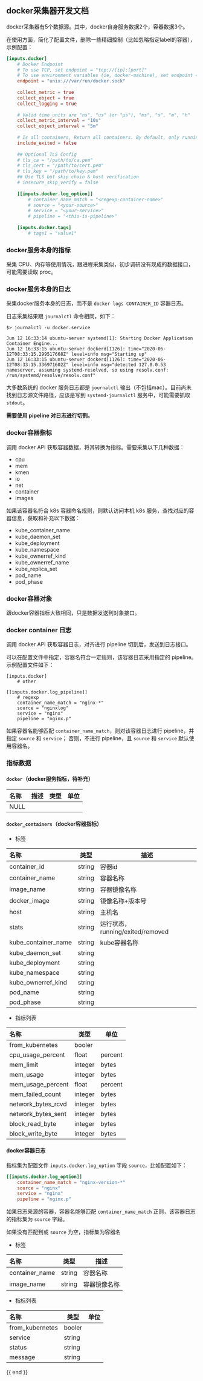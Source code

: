 ## docker采集器开发文档

docker采集器有5个数据源。其中，docker自身服务数据2个，容器数据3个。

在使用方面，简化了配置文件，删除一些精细控制（比如忽略指定label的容器），示例配置：

```toml
[inputs.docker]
    # Docker Endpoint
    # To use TCP, set endpoint = "tcp://[ip]:[port]"
    # To use environment variables (ie, docker-machine), set endpoint = "ENV"
    endpoint = "unix:///var/run/docker.sock"
    
    collect_metric = true
    collect_object = true
    collect_logging = true
    
    # Valid time units are "ns", "us" (or "µs"), "ms", "s", "m", "h"
    collect_metric_interval = "10s"
    collect_object_interval = "5m"
    
    # Is all containers, Return all containers. By default, only running containers are shown.
    include_exited = false
    
    ## Optional TLS Config
    # tls_ca = "/path/to/ca.pem"
    # tls_cert = "/path/to/cert.pem"
    # tls_key = "/path/to/key.pem"
    ## Use TLS but skip chain & host verification
    # insecure_skip_verify = false
    
    [[inputs.docker.log_option]]
        # container_name_match = "<regexp-container-name>"
        # source = "<your-source>"
        # service = "<your-service>"
        # pipeline = "<this-is-pipeline>"
    
    [inputs.docker.tags]
        # tags1 = "value1"
```

### docker服务本身的指标

采集 CPU、内存等使用情况，跟进程采集类似，初步调研没有现成的数据接口，可能需要读取 proc。

### docker服务本身的日志

采集docker服务本身的日志，而不是 `docker logs CONTAINER_ID` 容器日志。

日志采集结果跟 `journalctl` 命令相同，如下：

```
$> journalctl -u docker.service

Jun 12 16:33:14 ubuntu-server systemd[1]: Starting Docker Application Container Engine...
Jun 12 16:33:15 ubuntu-server dockerd[1126]: time="2020-06-12T08:33:15.299517668Z" level=info msg="Starting up"
Jun 12 16:33:15 ubuntu-server dockerd[1126]: time="2020-06-12T08:33:15.336971602Z" level=info msg="detected 127.0.0.53 nameserver, assuming systemd-resolved, so using resolv.conf: /run/systemd/resolve/resolv.conf"
```

大多数系统的 docker 服务日志都是 `journalctl` 输出（不包括mac）。目前尚未找到日志源文件路径，应该是写到 `systemd-journalctl` 服务中，可能需要抓取 `stdout`。

**需要使用 pipeline 对日志进行切割。**

### docker容器指标

调用 docker API 获取容器数据，将其转换为指标。需要采集以下几种数据：

- cpu
- mem
- kmen
- io
- net
- container
- images

如果该容器名符合 k8s 容器命名规则，则默认访问本机 k8s 服务，查找对应的容器信息，获取和补充以下数据：

- kube_container_name
- kube_daemon_set
- kube_deployment
- kube_namespace
- kube_ownerref_kind
- kube_ownerref_name
- kube_replica_set
- pod_name
- pod_phase

### docker容器对象

跟docker容器指标大致相同，只是数据发送到对象接口。

### docker container 日志

调用 docker API 获取容器日志，对齐进行 pipeline 切割后，发送到日志接口。

可以在配置文件中指定，容器名符合一定规则，该容器日志采用指定的 pipeline。示例配置文件如下：

```
[inputs.docker]
    # other

[[inputs.docker.log_pipeline]]
    # regexp
    container_name_match = "nginx-*"
    source = "nginxlog"
    service = "nginx"
    pipeline = "nginx.p"

```

如果容器名能够匹配 `container_name_match`，则对该容器日志进行 pipeline，并指定 `source` 和 `service`；
否则，不进行 pipeline，且 `source` 和 `service` 默认使用容器名。

### 指标数据

#### `docker`（docker服务指标，待补充）

| 名称 | 描述 | 类型 | 单位 |
| :--  | ---  | ---  | ---  |
| NULL |      |      |      |

#### `docker_containers`（docker容器指标）

-  标签

| 名称                | 类型   | 描述                             |
| :--                 | ---    | --                               |
| container_id        | string | 容器id                           |
| container_name      | string | 容器名称                         |
| image_name          | string | 容器镜像名称                     |
| docker_image        | string | 镜像名称+版本号                  |
| host                | string | 主机名                           |
| stats               | string | 运行状态，running/exited/removed |
| kube_container_name | string | kube容器名称                     |
| kube_daemon_set     | string |                                  |
| kube_deployment     | string |                                  |
| kube_namespace      | string |                                  |
| kube_ownerref_kind  | string |                                  |
| pod_name            | string |                                  |
| pod_phase           | string |                                  |

- 指标列表

| 名称               | 类型    | 单位    |
| :--                | ---     | ---     |
| from_kubernetes    | booler  |         |
| cpu_usage_percent  | float   | percent |
| mem_limit          | integer | bytes   |
| mem_usage          | integer | bytes   |
| mem_usage_percent  | float   | percent |
| mem_failed_count   | integer | bytes   |
| network_bytes_rcvd | integer | bytes   |
| network_bytes_sent | integer | bytes   |
| block_read_byte    | integer | bytes   |
| block_write_byte   | integer | bytes   |

#### docker容器日志

指标集为配置文件 `inputs.docker.log_option` 字段 `source`，比如配置如下：

```toml
[[inputs.docker.log_option]]
    container_name_match = "nginx-version-*"
    source = "nginx"
    service = "nginx"
    pipeline = "nginx.p"
```

如果日志来源的容器，容器名能够匹配 `container_name_match` 正则，该容器日志的指标集为 `source` 字段。

如果没有匹配到或 `source` 为空，指标集为容器名

-  标签

| 名称           | 类型   | 描述         |
| :--            | ---    | --           |
| container_name | string | 容器名称     |
| image_name     | string | 容器镜像名称 |

- 指标列表

| 名称            | 类型   | 单位 |
| :--             | ---    | ---  |
| from_kubernetes | booler |      |
| service         | string |      |
| status          | string |      |
| message         | string |      |

{{ end }}
